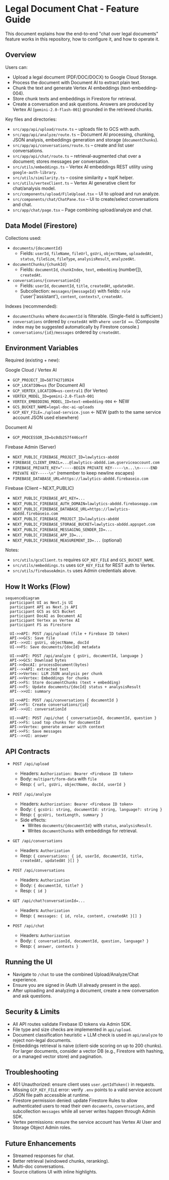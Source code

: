 # Legal Document Chat - Feature Guide

This document explains how the end-to-end "chat over legal documents" feature works in this repository, how to configure it, and how to operate it.

## Overview

Users can:
- Upload a legal document (PDF/DOC/DOCX) to Google Cloud Storage.
- Process the document with Document AI to extract plain text.
- Chunk the text and generate Vertex AI embeddings (text-embedding-004).
- Store chunk texts and embeddings in Firestore for retrieval.
- Create a conversation and ask questions. Answers are produced by Vertex AI (`gemini-2.0-flash-001`) grounded in the retrieved chunks.

Key files and directories:
- `src/app/api/upload/route.ts` – uploads file to GCS with auth.
- `src/app/api/analyze/route.ts` – Document AI processing, chunking, JSON analysis, embeddings generation and storage (`documentChunks`).
- `src/app/api/conversations/route.ts` – create and list user conversations.
- `src/app/api/chat/route.ts` – retrieval-augmented chat over a document; stores messages per conversation.
- `src/utils/embeddings.ts` – Vertex AI embeddings REST utility using `google-auth-library`.
- `src/utils/similarity.ts` – cosine similarity + topK helper.
- `src/utils/vertexClient.ts` – Vertex AI generative client for chat/analysis model.
- `src/components/upload/FileUpload.tsx` – UI to upload and run analyze.
- `src/components/chat/ChatPane.tsx` – UI to create/select conversations and chat.
- `src/app/chat/page.tsx` – Page combining upload/analyze and chat.

## Data Model (Firestore)

Collections used:
- `documents/{documentId}`
  - Fields: `userId`, `fileName`, `fileUrl`, `gsUri`, `objectName`, `uploadedAt`, `status`, `fileSize`, `fileType`, `analysisResult`, `analyzedAt`.
- `documentChunks/{chunkId}`
  - Fields: `documentId`, `chunkIndex`, `text`, `embedding` (number[]), `createdAt`.
- `conversations/{conversationId}`
  - Fields: `userId`, `documentId`, `title`, `createdAt`, `updatedAt`.
  - Subcollection: `messages/{messageId}` with fields: `role` ('user'|'assistant'), `content`, `contexts?`, `createdAt`.

Indexes (recommended):
- `documentChunks` where `documentId` is filterable. (Single-field is sufficient.)
- `conversations` ordered by `createdAt` with `where userId ==`. (Composite index may be suggested automatically by Firestore console.)
- `conversations/{id}/messages` ordered by `createdAt`.

## Environment Variables

Required (existing + new):

Google Cloud / Vertex AI
- `GCP_PROJECT_ID=587742710924`
- `GCP_LOCATION=us` (for Document AI)
- `GCP_VERTEX_LOCATION=us-central1` (for Vertex)
- `VERTEX_MODEL_ID=gemini-2.0-flash-001`
- `VERTEX_EMBEDDING_MODEL_ID=text-embedding-004`  ← NEW
- `GCS_BUCKET_NAME=legal-doc-ai-uploads`
- `GCP_KEY_FILE=./upload-service.json`  ← NEW (path to the same service account JSON used elsewhere)

Document AI
- `GCP_PROCESSOR_ID=bc0db257f446ceff`

Firebase Admin (Server)
- `NEXT_PUBLIC_FIREBASE_PROJECT_ID=lawlytics-abddd`
- `FIREBASE_CLIENT_EMAIL=...@lawlytics-abddd.iam.gserviceaccount.com`
- `FIREBASE_PRIVATE_KEY="-----BEGIN PRIVATE KEY-----\n...\n-----END PRIVATE KEY-----\n"` (remember to keep newline escapes)
- `FIREBASE_DATABASE_URL=https://lawlytics-abddd.firebaseio.com`

Firebase (Client – NEXT_PUBLIC)
- `NEXT_PUBLIC_FIREBASE_API_KEY=...`
- `NEXT_PUBLIC_FIREBASE_AUTH_DOMAIN=lawlytics-abddd.firebaseapp.com`
- `NEXT_PUBLIC_FIREBASE_DATABASE_URL=https://lawlytics-abddd.firebaseio.com`
- `NEXT_PUBLIC_FIREBASE_PROJECT_ID=lawlytics-abddd`
- `NEXT_PUBLIC_FIREBASE_STORAGE_BUCKET=lawlytics-abddd.appspot.com`
- `NEXT_PUBLIC_FIREBASE_MESSAGING_SENDER_ID=...`
- `NEXT_PUBLIC_FIREBASE_APP_ID=...`
- `NEXT_PUBLIC_FIREBASE_MEASUREMENT_ID=...` (optional)

Notes:
- `src/utils/gcsClient.ts` requires `GCP_KEY_FILE` and `GCS_BUCKET_NAME`.
- `src/utils/embeddings.ts` uses `GCP_KEY_FILE` for REST auth to Vertex.
- `src/utils/firebaseAdmin.ts` uses Admin credentials above.

## How It Works (Flow)

```mermaid
sequenceDiagram
  participant UI as Next.js UI
  participant API as Next.js API
  participant GCS as GCS Bucket
  participant DocAI as Document AI
  participant Vertex as Vertex AI
  participant FS as Firestore

  UI->>API: POST /api/upload (file + Firebase ID token)
  API->>GCS: Save file
  API-->>UI: gsUri, objectName, docId
  UI->>FS: Save documents/{docId} metadata

  UI->>API: POST /api/analyze { gsUri, documentId, language }
  API->>GCS: Download bytes
  API->>DocAI: processDocument(bytes)
  API-->>API: extracted text
  API->>Vertex: LLM JSON analysis per chunk
  API->>Vertex: Embeddings for chunks
  API->>FS: Store documentChunks (text + embedding)
  API->>FS: Update documents/{docId} status + analysisResult
  API-->>UI: summary

  UI->>API: POST /api/conversations { documentId }
  API->>FS: Create conversations/{id}
  API-->>UI: conversationId

  UI->>API: POST /api/chat { conversationId, documentId, question }
  API->>FS: Load top chunks for documentId
  API->>Vertex: generate answer with context
  API->>FS: Save messages
  API-->>UI: answer
```

## API Contracts

- `POST /api/upload`
  - Headers: `Authorization: Bearer <Firebase ID token>`
  - Body: `multipart/form-data` with `file`
  - Resp: `{ url, gsUri, objectName, docId, userId }`

- `POST /api/analyze`
  - Headers: `Authorization: Bearer <Firebase ID token>`
  - Body: `{ gcsUri: string, documentId: string, language?: string }`
  - Resp: `{ gcsUri, textLength, summary }`
  - Side effects:
    - Writes `documents/{documentId}` with `status`, `analysisResult`.
    - Writes `documentChunks` with embeddings for retrieval.

- `GET /api/conversations`
  - Headers: `Authorization`
  - Resp: `{ conversations: { id, userId, documentId, title, createdAt, updatedAt }[] }`

- `POST /api/conversations`
  - Headers: `Authorization`
  - Body: `{ documentId, title? }`
  - Resp: `{ id }`

- `GET /api/chat?conversationId=...`
  - Headers: `Authorization`
  - Resp: `{ messages: { id, role, content, createdAt }[] }`

- `POST /api/chat`
  - Headers: `Authorization`
  - Body: `{ conversationId, documentId, question, language? }`
  - Resp: `{ answer, contexts }`

## Running the UI

- Navigate to `/chat` to use the combined Upload/Analyze/Chat experience.
- Ensure you are signed in (Auth UI already present in the app).
- After uploading and analyzing a document, create a new conversation and ask questions.

## Security & Limits

- All API routes validate Firebase ID tokens via Admin SDK.
- File type and size checks are implemented in `api/upload`.
- Document classification heuristic + LLM check is used in `api/analyze` to reject non-legal documents.
- Embeddings retrieval is naive (client-side scoring on up to 200 chunks). For larger documents, consider a vector DB (e.g., Firestore with hashing, or a managed vector store) and pagination.

## Troubleshooting

- 401 Unauthorized: ensure client uses `user.getIdToken()` in requests.
- Missing `GCP_KEY_FILE` error: verify `.env` points to a valid service account JSON file path accessible at runtime.
- Firestore permission denied: update Firestore Rules to allow authenticated users to read their own `documents`, `conversations`, and subcollection `messages` while all server writes happen through Admin SDK.
- Vertex permissions: ensure the service account has Vertex AI User and Storage Object Admin roles.

## Future Enhancements

- Streamed responses for chat.
- Better retrieval (windowed chunks, reranking).
- Multi-doc conversations.
- Source citations UI with inline highlights.
